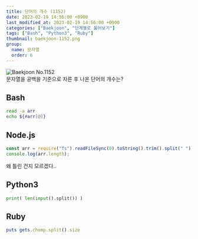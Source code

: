 ```yaml
---
title: 단어의 개수 (1152)
date: 2023-02-19 14:56:00 +0900
last_modified_at: 2023-02-19 14:56:00 +0900
categories: ["Baekjoon", "단계별로 풀어보기"]
tags: ["Bash", "Python3", "Ruby"]
thumbnail: baekjoon-1152.png
group:
  name: 문자열
  order: 6
---
```


![Baekjoon No.1152](baekjoon-1152.png)  
문자열을 공백을 기준으로 자른 후 나온 단어의 개수는?

## Bash
```bash
read -a arr
echo ${#arr[@]}
```

## Node.js
```javascript
const arr = require("fs").readFileSync(0).toString().trim().split(" ");
console.log(arr.length);
```
왜 틀린 건지 모르겠다..

## Python3
```python
print( len(input().split()) )
```

## Ruby
```ruby
puts gets.chomp.split().size
```
